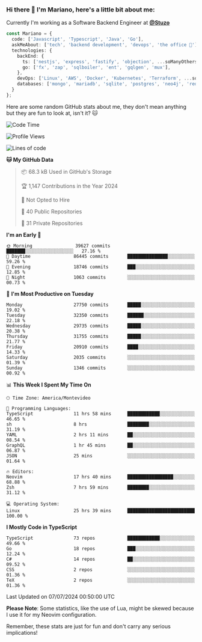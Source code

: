### Hi there 👋 I'm Mariano, here's a little bit about me:

Currently I'm working as a Software Backend Engineer at [**@Stuzo**](https://www.stuzo.com/)

```ts
const Mariano = {
  code: ['Javascript', 'Typescript', 'Java', 'Go'],
  askMeAbout: ['tech', 'backend development', 'devops', 'the office 💼'],
  technologies: {
    backEnd: {
      ts: ['nestjs', 'express', 'fastify', 'objection', ...soManyOthersFrameworks],
      go: ['fx', 'zap', 'sqlboiler', 'ent', 'gqlgen', 'mux'],
    },
    devOps: ['Linux', 'AWS', 'Docker', 'Kubernetes', 'Terraform', ...soManyOthersTools],
    databases: ['mongo', 'mariadb', 'sqlite', 'postgres', 'neo4j', 'redis', ...],
  }
};
```

Here are some random GitHub stats about me, they don't mean anything but they are fun to look at, isn't it? 🐱

<!--START_SECTION:waka-->
![Code Time](http://img.shields.io/badge/Code%20Time-2%2C198%20hrs%2032%20mins-blue)

![Profile Views](http://img.shields.io/badge/Profile%20Views-2-blue)

![Lines of code](https://img.shields.io/badge/From%20Hello%20World%20I%27ve%20Written-23.4%20million%20lines%20of%20code-blue)

**🐱 My GitHub Data** 

> 📦 68.3 kB Used in GitHub's Storage 
 > 
> 🏆 1,147 Contributions in the Year 2024
 > 
> 🚫 Not Opted to Hire
 > 
> 📜 40 Public Repositories 
 > 
> 🔑 31 Private Repositories 
 > 
**I'm an Early 🐤** 

```text
🌞 Morning                39627 commits       ███████░░░░░░░░░░░░░░░░░░   27.16 % 
🌆 Daytime                86445 commits       ███████████████░░░░░░░░░░   59.26 % 
🌃 Evening                18746 commits       ███░░░░░░░░░░░░░░░░░░░░░░   12.85 % 
🌙 Night                  1063 commits        ░░░░░░░░░░░░░░░░░░░░░░░░░   00.73 % 
```
📅 **I'm Most Productive on Tuesday** 

```text
Monday                   27750 commits       █████░░░░░░░░░░░░░░░░░░░░   19.02 % 
Tuesday                  32350 commits       ██████░░░░░░░░░░░░░░░░░░░   22.18 % 
Wednesday                29735 commits       █████░░░░░░░░░░░░░░░░░░░░   20.38 % 
Thursday                 31755 commits       █████░░░░░░░░░░░░░░░░░░░░   21.77 % 
Friday                   20910 commits       ████░░░░░░░░░░░░░░░░░░░░░   14.33 % 
Saturday                 2035 commits        ░░░░░░░░░░░░░░░░░░░░░░░░░   01.39 % 
Sunday                   1346 commits        ░░░░░░░░░░░░░░░░░░░░░░░░░   00.92 % 
```


📊 **This Week I Spent My Time On** 

```text
🕑︎ Time Zone: America/Montevideo

💬 Programming Languages: 
TypeScript               11 hrs 58 mins      ████████████░░░░░░░░░░░░░   46.65 % 
sh                       8 hrs               ████████░░░░░░░░░░░░░░░░░   31.19 % 
YAML                     2 hrs 11 mins       ██░░░░░░░░░░░░░░░░░░░░░░░   08.54 % 
GraphQL                  1 hr 45 mins        ██░░░░░░░░░░░░░░░░░░░░░░░   06.87 % 
JSON                     25 mins             ░░░░░░░░░░░░░░░░░░░░░░░░░   01.64 % 

🔥 Editors: 
Neovim                   17 hrs 40 mins      █████████████████░░░░░░░░   68.88 % 
Zsh                      7 hrs 59 mins       ████████░░░░░░░░░░░░░░░░░   31.12 % 

💻 Operating System: 
Linux                    25 hrs 39 mins      █████████████████████████   100.00 % 
```

**I Mostly Code in TypeScript** 

```text
TypeScript               73 repos            ████████████░░░░░░░░░░░░░   49.66 % 
Go                       18 repos            ███░░░░░░░░░░░░░░░░░░░░░░   12.24 % 
C#                       14 repos            ██░░░░░░░░░░░░░░░░░░░░░░░   09.52 % 
CSS                      2 repos             ░░░░░░░░░░░░░░░░░░░░░░░░░   01.36 % 
TeX                      2 repos             ░░░░░░░░░░░░░░░░░░░░░░░░░   01.36 % 
```




 Last Updated on 07/07/2024 00:50:00 UTC
<!--END_SECTION:waka-->

**Please Note**: Some statistics, like the use of Lua, might be skewed because I use it for my Neovim configuration.

Remember, these stats are just for fun and don't carry any serious implications!
